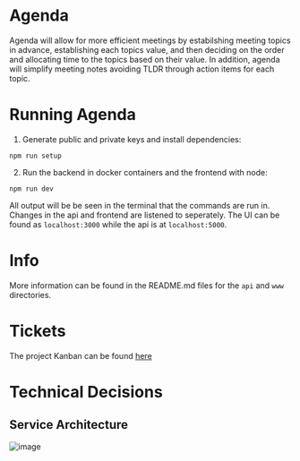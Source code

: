 # Agenda

Agenda will allow for more efficient meetings by estabilshing meeting topics in advance, establishing each topics value, and then deciding on the order and allocating time to the topics based on their value. In addition, agenda will simplify meeting notes avoiding TLDR through action items for each topic.

# Running Agenda

1. Generate public and private keys and install dependencies:
```
npm run setup
```
2. Run the backend in docker containers and the frontend with node:
```
npm run dev
```
All output will be be seen in the terminal that the commands are run in. 
Changes in the api and frontend are listened to seperately. The UI can be found
as `localhost:3000` while the api is at `localhost:5000`.

# Info
More information can be found in the README.md files for the `api` and `www` directories.

# Tickets
The project Kanban can be found [here](https://thomashudsonnotes.notion.site/a1f3e7cd3bf74c62b06dbda78b2c9c7c?v=43d3f2b9730045f691cd254967c6949d)

# Technical Decisions

## Service Architecture
![image](https://user-images.githubusercontent.com/54583311/120655368-db876780-c43f-11eb-9ccc-5ea9deba79fe.png)
